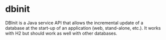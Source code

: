dbinit
======

DBInit is a Java service API that allows the incremental update of a database at the start-up of an application (web, stand-alone, etc.). It works with H2 but should work as well with other databases.
